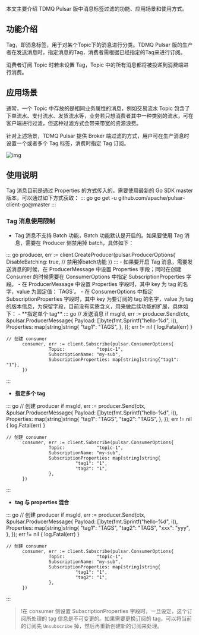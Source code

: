 本文主要介绍 TDMQ Pulsar 版中消息标签过滤的功能、应用场景和使用方式。

## 功能介绍

Tag，即消息标签，用于对某个Topic下的消息进行分类。TDMQ Pulsar 版的生产者在发送消息时，指定消息的Tag，消费者需根据已经指定的Tag来进行订阅。

消费者订阅 Topic 时若未设置 Tag，Topic 中的所有消息都将被投递到消费端进行消费。

## 应用场景

通常，一个 Topic 中存放的是相同业务属性的消息，例如交易流水 Topic 包含了下单流水、支付流水、发货流水等，业务若只想消费者其中一种类别的流水，可在客户端进行过滤，但这种过滤方式会带来带宽的资源浪费。

针对上述场景，TDMQ Pulsar 提供 Broker 端过滤的方式，用户可在生产消息时设置一个或者多个 Tag 标签，消费时指定 Tag 订阅。

![img](https://main.qcloudimg.com/raw/32953b29d96dce605fa4a1598b3f5146.png)



## 使用说明

Tag 消息目前是通过 Properties 的方式传入的，需要使用最新的 Go SDK master 版本，可以通过如下方式获取：
<dx-codeblock>
:::  go
go get -u github.com/apache/pulsar-client-go@master
:::
</dx-codeblock>


### Tag 消息使用限制

- Tag 消息不支持 Batch 功能，Batch 功能默认是开启的。如果要使用 Tag 消息，需要在 Producer 侧禁用掉 batch，具体如下：
<dx-codeblock>
:::  go
	producer, err := client.CreateProducer(pulsar.ProducerOptions{
		DisableBatching: true, // 禁用掉batch功能
	})
:::
</dx-codeblock>
- 如果要开启 Tag 消息，需要发送消息的时候，在 ProducerMessage 中设置 Properties 字段；同时在创建 Consumer 的时候需要在 ConsumerOptions 中指定 SubscriptionProperties 字段。
- 在 ProducerMessage 中设置 Properties 字段时，其中 key 为 tag 的名字，value 为固定值：`TAGS`。
- 在 ConsumerOptions 中指定 SubscriptionProperties 字段时，其中 key 为要订阅的 tag 的名字，value 为 tag 的版本信息，为保留字段，目前没有实质含义，用来做后续功能的扩展，具体如下：
   - **指定单个 tag**
<dx-codeblock>
:::  go
    // 发送消息
    if msgId, err := producer.Send(ctx, &pulsar.ProducerMessage{
		            Payload: []byte(fmt.Sprintf("hello-%d", i)),
        Properties: map[string]string{
            "tag1": "TAGS",
        },
      	}); err != nil {
		            log.Fatal(err)
	      }

    // 创建 consumer
	      consumer, err := client.Subscribe(pulsar.ConsumerOptions{
		            Topic:            "topic-1",
		            SubscriptionName: "my-sub",
	            	SubscriptionProperties: map[string]string{"tag1": "1"},
	      })
:::
</dx-codeblock>
   - **指定多个 tag**
<dx-codeblock>
:::  go
    // 创建 producer
    if msgId, err := producer.Send(ctx, &pulsar.ProducerMessage{
		            Payload: []byte(fmt.Sprintf("hello-%d", i)),
	        	    Properties: map[string]string{
			                  "tag1": "TAGS",
			                  "tag2": "TAGS",
		            },
	      }); err != nil {
		            log.Fatal(err)
	      }

    // 创建 consumer
	      consumer, err := client.Subscribe(pulsar.ConsumerOptions{
		            Topic:            "topic-1",
		            SubscriptionName: "my-sub",
		            SubscriptionProperties: map[string]string{
			                  "tag1": "1",
			                  "tag2": "1",
		            },
	      })
:::
</dx-codeblock>
   - **tag 与 properties 混合**
<dx-codeblock>
:::  go
    // 创建 producer
    if msgId, err := producer.Send(ctx, &pulsar.ProducerMessage{
		            Payload: []byte(fmt.Sprintf("hello-%d", i)),
		            Properties: map[string]string{
			                  "tag1": "TAGS",
			                  "tag2": "TAGS",
			                  "xxx": "yyy",
		            },
	      }); err != nil {
		            log.Fatal(err)
	      }

    // 创建 consumer
	      consumer, err := client.Subscribe(pulsar.ConsumerOptions{
		            Topic:            "topic-1",
		            SubscriptionName: "my-sub",
		            SubscriptionProperties: map[string]string{
			                  "tag1": "1",
			                  "tag2": "1",
		            },
	      })
:::
</dx-codeblock>


>!在 consumer 侧设置 SubscriptionProperties 字段时，一旦设定，这个订阅所处理的 tag 信息是不可变更的。如果需要更换订阅的 tag，可以将当前的订阅先 `Unsubscribe` 掉，然后再重新创建新的订阅来处理。

